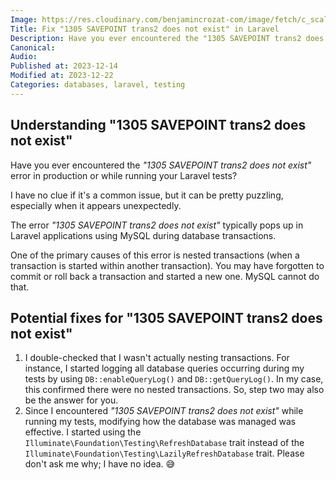 ```yaml
---
Image: https://res.cloudinary.com/benjamincrozat-com/image/fetch/c_scale,f_webp,q_auto,w_1200/https://github.com/benjamincrozat/content/assets/3613731/36803bc1-0c15-4824-87c0-09b3e3077756
Title: Fix "1305 SAVEPOINT trans2 does not exist" in Laravel
Description: Have you ever encountered the "1305 SAVEPOINT trans2 does not exist" error while running Laravel? I have a solution for you.
Canonical: 
Audio:
Published at: 2023-12-14
Modified at: Z023-12-22
Categories: databases, laravel, testing
---
```


## Understanding "1305 SAVEPOINT trans2 does not exist"

Have you ever encountered the *"1305 SAVEPOINT trans2 does not exist"* error in production or while running your Laravel tests?

I have no clue if it's a common issue, but it can be pretty puzzling, especially when it appears unexpectedly.

The error *"1305 SAVEPOINT trans2 does not exist"* typically pops up in Laravel applications using MySQL during database transactions.

One of the primary causes of this error is nested transactions (when a transaction is started within another transaction). You may have forgotten to commit or roll back a transaction and started a new one. MySQL cannot do that.

## Potential fixes for "1305 SAVEPOINT trans2 does not exist"

1. I double-checked that I wasn't actually nesting transactions. For instance, I started logging all database queries occurring during my tests by using `DB::enableQueryLog()` and `DB::getQueryLog()`. In my case, this confirmed there were no nested transactions. So, step two may also be the answer for you.
2. Since I encountered *"1305 SAVEPOINT trans2 does not exist"* while running my tests, modifying how the database was managed was effective. I started using the `Illuminate\Foundation\Testing\RefreshDatabase` trait instead of the `Illuminate\Foundation\Testing\LazilyRefreshDatabase` trait. Please don't ask me why; I have no idea. 😅
